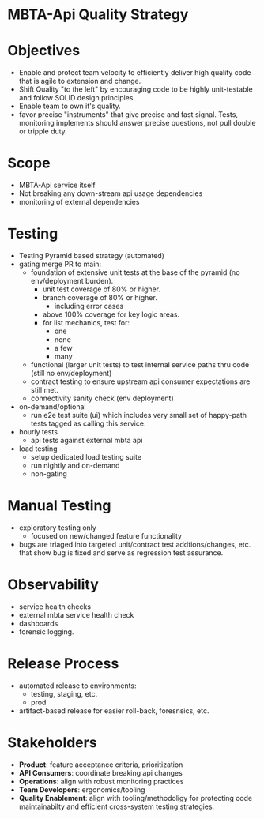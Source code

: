 # MBTA-Api Quality Strategy
# Objectives
- Enable and protect team velocity to efficiently deliver high quality code that is agile to extension and change.
- Shift Quality "to the left" by encouraging code to be highly unit-testable and follow SOLID design principles.
- Enable team to own it's quality.
- favor precise "instruments" that give precise and fast signal.  Tests, monitoring implements should answer precise questions, not pull double or tripple duty.

# Scope
- MBTA-Api service itself
- Not breaking any down-stream api usage dependencies
- monitoring of external dependencies

# Testing
- Testing Pyramid based strategy (automated)
- gating merge PR to main:
  - foundation of extensive unit tests at the base of the pyramid (no env/deployment burden).
    - unit test coverage of 80% or higher.
    - branch coverage of 80% or higher.
      - including error cases
    - above 100% coverage for key logic areas.
    - for list mechanics, test for:
      - one
      - none
      - a few
      - many
  - functional (larger unit tests) to test internal service paths thru code (still no env/deployment)
  - contract testing to ensure upstream api consumer expectations are still met.
  - connectivity sanity check (env deployment)
- on-demand/optional
  - run e2e test suite (ui) which includes very small set of happy-path tests tagged as calling this service.
- hourly tests
  - api tests against external mbta api
- load testing
  - setup dedicated load testing suite
  - run nightly and on-demand
  - non-gating

# Manual Testing
- exploratory testing only
  - focused on new/changed feature functionality
- bugs are triaged into targeted unit/contract test addtions/changes, etc. that show bug is fixed and serve as regression test assurance.

# Observability
- service health checks
- external mbta service health check
- dashboards
- forensic logging.

# Release Process
- automated release to environments:
  - testing, staging, etc.
  - prod
- artifact-based release for easier roll-back, foresnsics, etc.

# Stakeholders
- **Product**: feature acceptance criteria, prioritization
- **API Consumers**: coordinate breaking api changes
- **Operations**: align with robust monitoring practices
- **Team Developers**: ergonomics/tooling
- **Quality Enablement**: align with tooling/methodoligy for protecting code maintainabilty and efficient cross-system testing strategies.